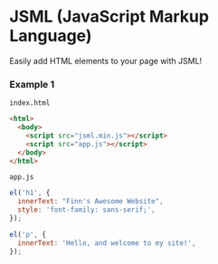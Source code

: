 # JSML (JavaScript Markup Language)

Easily add HTML elements to your page with JSML!

### Example 1

`index.html`

```html
<html>
  <body>
    <script src="jsml.min.js"></script>
    <script src="app.js"></script>
  </body>
</html>
```

`app.js`

```javascript
el('h1', {
  innerText: "Finn's Awesome Website",
  style: 'font-family: sans-serif;',
});

el('p', {
  innerText: 'Hello, and welcome to my site!',
});
```
